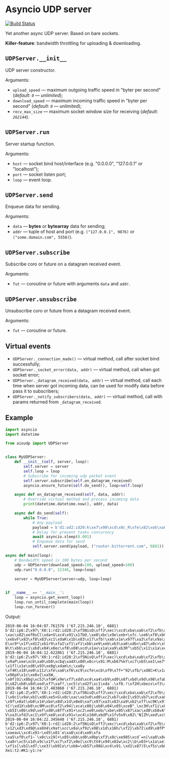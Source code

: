 # Asyncio UDP server
[![Build Status](https://travis-ci.org/bashkirtsevich-llc/aioudp.svg?branch=master)](https://travis-ci.org/bashkirtsevich-llc/aioudp)

Yet another async UDP server. Based on bare sockets.

**Killer-feature**: bandwidth throttling for uploading & downloading.


## `UDPServer.__init__`

UDP server constructor.

Arguments:
* `upload_speed` — maximum outgoing traffic speed in "byter per second" (_default: `0` — unlimited_);
* `download_speed` — maximum incoming traffic speed in "byter per second" (_default: `0` — unlimited_);
* `recv_max_size` — maximum socket window size for receiving (_default: `262144`_).


## `UDPServer.run`

Server startup function.

Arguments:
* `host` — socket bind host/interface (e.g. "0.0.0.0", "127.0.0.1" or "localhost");
* `port` — socket listen port;
* `loop` — event loop.


## `UDPServer.send`

Enqueue data for sending.

Arguments:
* `data` — **bytes** or **bytearray** data for sending;
* `addr` — tuple of host and port (e.g. `("127.0.0.1", 9876)` or `("some.domain.com", 5556)`).


## `UDPServer.subscribe`

Subscribe coro or future on a datagram received event.

Arguments:
* `fut` — coroutine or future with arguments `data` and `addr`.


## `UDPServer.unsubscribe`

Unsubscribe coro or future from a datagram received event.

Arguments:
* `fut` — coroutine or future.


## Virtual events

* `UDPServer._connection_made()` — virtual method, call after socket bind successfully;
* `UDPServer._socket_error(data, addr)` — virtual method, call when got socket error;
* `UDPServer._datagram_received(data, addr)` — virtual method, call each time when server got incoming data, can be used for modify data before pass it to subscribers;
* `UDPServer._notify_subscribers(data, addr)` — virtual method, call with params returned from `_datagram_received`. 


## Example

```python
import asyncio
import datetime

from aioudp import UDPServer


class MyUDPServer:
    def __init__(self, server, loop):
        self.server = server
        self.loop = loop
        # Subscribe for incoming udp packet event
        self.server.subscribe(self.on_datagram_received)
        asyncio.ensure_future(self.do_send(), loop=self.loop)

    async def on_datagram_received(self, data, addr):
        # Override virtual method and process incoming data
        print(datetime.datetime.now(), addr, data)

    async def do_send(self):
        while True:
            # Any payload
            payload = b'd1:ad2:id20:k\xe7\x90\xcd\x0c_R\xfe\x82\xeb\xa8 x\x14\xb4-\x8e0\xe5\x086:target20:\x11\x8e\xcc,\x89\xa4\x99\xf98E\x98\x7f!\xa7w\rz\x1b\x14de1:q9:find_node1:t2:#K1:y1:qe'
            # Delay for prevent tasks concurency
            await asyncio.sleep(0.001)
            # Enqueue data for send
            self.server.send(payload, ("router.bittorrent.com", 6881))

async def main(loop):
    # Bandwidth speed is 100 bytes per second
    udp = UDPServer(download_speed=100, upload_speed=100)
    udp.run("0.0.0.0", 12346, loop=loop)

    server = MyUDPServer(server=udp, loop=loop)
   

if __name__ == '__main__':
    loop = asyncio.get_event_loop()
    loop.run_until_complete(main(loop))
    loop.run_forever()
```

Output:

```
2019-06-04 16:04:07.761576 ('67.215.246.10', 6881) b'd2:ip6:Z\x97\'X0:1:rd2:id20:2\xf5NisQ\xffJ\xec)\xcd\xba\xab\xf2\xfb\xe3F|\xc2g5:nodes416:\x02\xf7\xb7\x1d\x94\xb1\x00\xe8\x84\xca\x9c\xc3\xb09\xbb\x04*P\x8cQ\x1f\x7fF\xa9\x1a\xe1\x00\x13\x99W\x14\xb1\x99\x8b\xff\x8e\xda2\xb3 \xac\x82\xef0sCl\xda+G\xc4\x91\x17bO,\xe8\xbc\x9e\xeb+\xfc.\xe6\xf8\xb0\x82\xee~\x17 \xebvF\x83\xf8\x83\xc1\xdaK\x1b\x83\x17\xfb!\xab\x1e\x97T\xa3\xfa\x9a\x14Q$\x06)\\\xad>O\x03\xc4\x91\x9f/7\xf6>]|\xe0\xc6f\x1eq\xfd\xcc\x0e\xbe\xd0\x85\xde\xf9\xbeJc\xe3e\xe5\x9e\x9d\xca})P\xa5\xfd\x8c\xb66\xb9\xba\x0f\xfc\xb1\xb9\xa3 E\xc9*\x1f\xd1I\xb1r9\xfaI\xf1\xf1\xbb\xe9\xeb\xb3\xa6\xdb<\x87\x0c>\x99$^R\xbc\x85\xd3\xb3C\xab}\xbf6\xcc\x11\x7fv\xde\r\xed\xa4q\xdd\x04#\x8d\xd8j7$[\xe5e\\\xf9V\x166\xb1P\x7f\xa01v\xf49\xb9\x9a\x12*\xad<Q@\xa6\x8d\xd5\xe6wN\xa2\x87\xaf|\xb4KslP\xf5\xd0h\xaf\x1c\xb5\xb6\xc0\xc9\xfa\x0c\xfe\xe8\xb92\n\xb7\xda"8\x019\x95\xe8\xef\xc1u\xa4$\xe5\x0c!\xe2\x10j\xff\x10\xeb\xffu\x02\x87t\x9f\x01|\xa4b\x87\xc4\xa0.\xd2g\x9f\xf6\xd1\xc2\xfd\xef\xa1!a\x04\xdf<\x97)\xbe\xd1\x81l\xb1?W\t\xbb\xc1\xbd\x04\x8ec\xf8\x08\xcd\x1av\x1a\xa9\xb3R^\xb5{\x11\x1a\xe1C\xe1\xb43\x04\x03Wl\xd1E\xa6\x0f\xf7\xcbQ\t\x84W\xd6\xebD\'\xdd=\xb1\xc9\xed\xc6C\xf9\x7f\xfbg\xf9$\x0e\x0b~\xa5\xae\xfdnvr\xe7\xc4.\xf8(\x90\xa4\x84C\xe9\xccK4r\xc6=\xf1\xc09\xdf{\xfc\x10\xe9\xd9\xd8\xa5\xdd.\x00\x88\x0e\xe7]e1:t2:#K1:y1:re'
2019-06-04 16:04:12.622861 ('67.215.246.10', 6881) b'd2:ip6:Z\x97\'X0:1:rd2:id20:2\xf5NisQ\xffJ\xec)\xcd\xba\xab\xf2\xfb\xe3F|\xc2g5:nodes416:\x1e\xe4\xb8\x96\xf5E;\x13\r\x89\n\x1c\xdb\xae2 \x9aP\xee\xcb\xa0\xb0\xcbq\xa4X\x80\x8c>\x91:M\xb67%kY\xc7\xb5\xe1\xe7\x901_u\\\xbd(g\xeb[\xa7-\x1fl\x1e\xd6\x93\xe8g\xdam\n;\xa8y \xf4K\x18\xe0\x11z\xfe\xa6\xf6\xc9\xcfe\xcb\xf9\x7f+"92\xfb/\xd8C>K\x1a\xf9\xe8#\x86\x8dy\x07\xa1\x94>\x81\x17_\xcd\xe9\x03?\x96pX\x1c\xe8v{\xa5W,_ \x0f|Oi\x8bg\xc5J\xfd#\x9e\xf7\xdd\xc4\xa4\xb9\xd0\x8f\xbd\x9d\x98\xfaD\x91N}U{j\xd7\xfak\')\xcdr(\xc3\xdc\xc6\xd7\x9b=\x1d\x12/\xa4\xd5A\x8f[\x98\x07\x10EHq#\xcc\xb8\xae\xf00\xd4\xfd(\xe5fj\xbb\xdd\xa5s\x8b\xec:\xb1\x1d\x93%)S\xdf.\xb3\x17\x95\x9b\xc8\xc0\x95"\x86\x81\x16\x8d]\xdau\x15S\xbcN:\x9d\x83I+Vk\xc4\x91\x0b9t\xbdv`\xb2\x8d7\xae\t\xb1\x8c\x96\x9f\x1c\xa0B\xd0\x93\xbfd\x8e\xe7\xdf`\x14\x13\'<\x92Pn:u\xa0\n\xc3\xcd\x01\x12H\xc65\xeb\xa2X\xc8\xd6\x0b\x81\x1b\xcf\x89\xbco$\x8a\xf97\x920u\xb8i\xde\x15\x19\xc4\x8f\xfb\xc0\xb1\xcf\x99\xd9e1\xf6u\x01\xb7\x1e\xc4\x80\xca\x0e\xcawuv\xc9\xaf[\x0b\xd4\x99\xf4[\xf1\x8ck\x1a\xe1r\xc3\xb4(\xb8ba\x98\x8b\x1e\xb4TN"\xa7F5B\xcb\x0f\x05\x9e\xed-b\x82\xb8\x8d\xed\xf7\xaf?,\xc5)z\xd2f\xc1\xda`.\xf0.!\xf2H\xbezs\xf3\x8c\t\x9c\x9d\xe8\x87Q\xf4\xe9\x8fJ\x0c\x16\xa8\xc55Q\x878<\x04.0Bc!\xade1:t2:#K1:y1:re'
2019-06-04 16:04:17.483860 ('67.215.246.10', 6881) b'd2:ip6:Z\x97\'X0:1:rd2:id20:2\xf5NisQ\xffJ\xec)\xcd\xba\xab\xf2\xfb\xe3F|\xc2g5:nodes416:k*[\x0c1\x9a\xb1\xd6\xe5>G\x0c\xac\xe3v0\xd0\xc2\xb7\x8cI\x93\xb7\xcd\xa8\xf1\xca(\xf8\xc0\xe0\xa6\xd4\xda*\xd4\xf1\xedc\xb4\xdf\xdf\xe2Q\x1a\xe9^\t\x8f\xfa\x1a\xe1$Wr\xe18\x1e\x9a\xce\xabW}\xbfLY\x05\xbd\xce\xa0\x0e\xb1_\x19\xdf>\xcaJS\x00H\xdf\x8d\xeedn\xd7\x07-\x9f\x8at\xb0\x14\xbe\x8d\x1d\x0eO\xa7\x97\xa3\x83\xa9\xb2\xff\xc9K\x97\x01m\xbc\xcb\xc3\x001vR\'s\xffyr\x82UF\\z\xafG\x8f\xc8U\xcf}+\x97\x90\xa2\x1b\x11\xef\xbfs\x80Q\xff\x1dc\x14%\xe8\x87\xac!\xadz\xbd\xcc\xbfq\xaex0\x7f(}jY[W\xdcsx\n|F\x86\xed\xa3\x1a\xe1,\x03\x87to\xd2X\x12\x00\x90\t\xcfu\xec_m\x15\x02\xe1\xf6\xd4\x98\x93\xfa\x1a\xe1\xc8\xa1-tC!\xd1X\xb0\xc9M\xc8\xf2\x94|\xca\x80j\xb8\x04\x05\xceB"_\xc3H\xf1i\x86\xb6\x07Z=\xc2\xb1`m\xab\xbc\xbeB\xb8\nVM]Q\x1cp\xc2L\x83\xca\xe7\xed\x1e\x10\x9d\xc9\xde\xdc[c\xef\xc2_]+N\xaaJ\xc9E0\xf5\x1b\x16q\xe1/\x97w>a\x94\x10\x0f\x94\xc2"\xd6\x89+\xa7\x01\\w%\x90Z_\x1a\xe1\xd9\xf5\xff\xb5D\xf2\x8d\xbc^[j\x16\xb9H\xe3.+\r\x87\xa5aU\xafMT\xec\x80\x02\x9bP\xf5\xc7\xe9\x8e\x9e\x94\x96\xc8\xcdu\xa1\xc1.\xa7 \xb5I\x0b\x9d\xef\xd0\x8ff\x91+\xc2\xe0\xeb/\xbe\x05\x87\xac\xd8\xb8vA\xe8?V\xa3\xfdJ\xc1\x9f\xe8\xc4\x91=\xc4\x16H\xbdP\x1fv5x9\x02\'N]Zh\xed\xc9\xc3\xb5\xae:\x04\xc8\x04e1:t2:#K1:y1:re'
2019-06-04 16:04:22.345648 ('67.215.246.10', 6881) b'd2:ip6:Z\x97\'X0:1:rd2:id20:2\xf5NisQ\xffJ\xec)\xcd\xba\xab\xf2\xfb\xe3F|\xc2g5:nodes416:+S\xdc\x8c\xc8%~ \x12\xd3\xd9@\xa9X4\x9at\xcc\x8a\xf9z\x08\x1d\x16h/\xf2}\xb7I\xd9\x8fP\x81(\x9d\xed\xae\xa5\xe5\xe4S1,\xf0-\xaeavL\xc4\x91~\xd5\x01`o\xa8\xc4\xe0\xfa \xa5\xf0\xf1~`\x0c\x19[+\x85\xbb\xd0\x0bp\xf3\x8c\xe98S\xcd`=n|\xa8\x8c\xa4~\xfc\xedg\xce\xff\x8f\x13}g\xfc\xc9)\xa8\x89L&]\\\xb3M\xc6NUE\x7f\xb8CQ\x82\xe1{C\xba\xaf\x884g\x9a\xf3\x8c\x1a\xe0\xbb\x1a\x12\xafCQ\x1e\x18\x91;\x80P\xee\xf0\xdc\t\xc1m.\xe4\x04\xda1\xff\x93?\xa0r\xc5\x1d\x9c\x1f\xc7\xf2\x0e[\xc9\tV4\x94\x02w\xc2\\b\x03+\x1a\xe1\xc4\x80#z0\x14\x9d}Kj\xbe\xf2>\xa5\xf8k\x12\x9a|u\xb0:\xc1,U\r\xc7kE\xa1UY\x1e~:r\x14\xb6p&\xd7\xdf\xaf>\x9b\xa5b\xb5\xcd\x1f\xc4\x91Z\xdf\x1a\x1f\xdb\x9a\x84\tu\xff\xda(\xddqy}nT\xaa\x8f%\x06.\xc9\xda\xe4\xc0\x9a\x03\x9c\x12?\xf1s[\xb1\xd7;\xe3)\xb9[o\r\xb6=\xb57\x98&\xc4\x91.\xd1\x87)5\xf5s\xb8\xc9z\xc4\x9d\x063Kw\xaf\xcc\x046\xdbN\xcf,\xf3\x8c\xaa\x85\xee\xd0e\xfa\xca\xd2\x93\x82\xe2\x98\xeaA\xdc\xbd\xaf\x97F\xe9r\x19\xb4i\xde~>\x82\xfb\xe9y#vJ\xe4\x8e\x0e\xd1\xee]\xe0qk(\xb2\x92\x95\xff\x02\n\x98\x9c"\xcaY\x8d\xb6\x81a\xa1\xf9\xc1\nX\xb4\x9e\xcfo\xbf\xa3j\x8fH1\'7\xc4\x91v\xd1_\xec\xe4\xe1\x1f\xcb\xd5\xbd\xf43\x0c\'"\x04\xa5\xa2\x0f\xd0\x05>+\xb1 Xe1:t2:#K1:y1:re'
```
